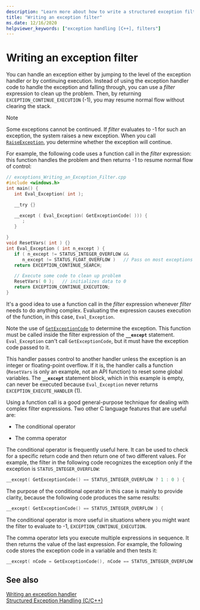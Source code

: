 ```yaml
---
description: "Learn more about how to write a structured exception filter."
title: "Writing an exception filter"
ms.date: 12/16/2020
helpviewer_keywords: ["exception handling [C++], filters"]
---
```

# Writing an exception filter

You can handle an exception either by jumping to the level of the exception handler or by continuing execution. Instead of using the exception handler code to handle the exception and falling through, you can use a *filter* expression to clean up the problem. Then, by returning `EXCEPTION_CONTINUE_EXECUTION` (-1), you may resume normal flow without clearing the stack.

> [!NOTE]
> Some exceptions cannot be continued. If *filter* evaluates to -1 for such an exception, the system raises a new exception. When you call [`RaiseException`](/windows/win32/api/errhandlingapi/nf-errhandlingapi-raiseexception), you determine whether the exception will continue.

For example, the following code uses a function call in the *filter* expression: this function handles the problem and then returns -1 to resume normal flow of control:

```cpp
// exceptions_Writing_an_Exception_Filter.cpp
#include <windows.h>
int main() {
   int Eval_Exception( int );

   __try {}

   __except ( Eval_Exception( GetExceptionCode( ))) {
      ;
   }

}
void ResetVars( int ) {}
int Eval_Exception ( int n_except ) {
   if ( n_except != STATUS_INTEGER_OVERFLOW &&
      n_except != STATUS_FLOAT_OVERFLOW )   // Pass on most exceptions
   return EXCEPTION_CONTINUE_SEARCH;

   // Execute some code to clean up problem
   ResetVars( 0 );   // initializes data to 0
   return EXCEPTION_CONTINUE_EXECUTION;
}
```

It's a good idea to use a function call in the *filter* expression whenever *filter* needs to do anything complex. Evaluating the expression causes execution of the function, in this case, `Eval_Exception`.

Note the use of [`GetExceptionCode`](/windows/win32/Debug/getexceptioncode) to determine the exception. This function must be called inside the filter expression of the **`__except`** statement. `Eval_Exception` can't call `GetExceptionCode`, but it must have the exception code passed to it.

This handler passes control to another handler unless the exception is an integer or floating-point overflow. If it is, the handler calls a function (`ResetVars` is only an example, not an API function) to reset some global variables. The **`__except`** statement block, which in this example is empty, can never be executed because `Eval_Exception` never returns `EXCEPTION_EXECUTE_HANDLER` (1).

Using a function call is a good general-purpose technique for dealing with complex filter expressions. Two other C language features that are useful are:

- The conditional operator

- The comma operator

The conditional operator is frequently useful here. It can be used to check for a specific return code and then return one of two different values. For example, the filter in the following code recognizes the exception only if the exception is `STATUS_INTEGER_OVERFLOW`:

```cpp
__except( GetExceptionCode() == STATUS_INTEGER_OVERFLOW ? 1 : 0 ) {
```

The purpose of the conditional operator in this case is mainly to provide clarity, because the following code produces the same results:

```cpp
__except( GetExceptionCode() == STATUS_INTEGER_OVERFLOW ) {
```

The conditional operator is more useful in situations where you might want the filter to evaluate to -1, `EXCEPTION_CONTINUE_EXECUTION`.

The comma operator lets you execute multiple expressions in sequence. It then returns the value of the last expression. For example, the following code stores the exception code in a variable and then tests it:

```cpp
__except( nCode = GetExceptionCode(), nCode == STATUS_INTEGER_OVERFLOW )
```

## See also

[Writing an exception handler](../cpp/writing-an-exception-handler.md)<br/>
[Structured Exception Handling (C/C++)](../cpp/structured-exception-handling-c-cpp.md)

